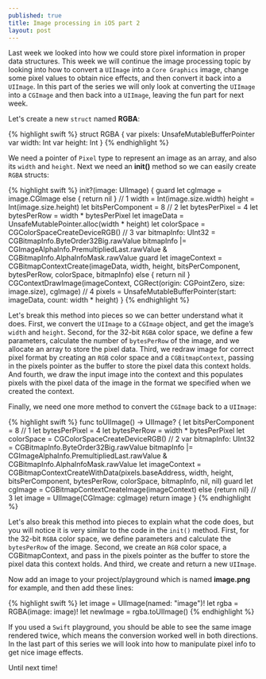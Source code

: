 ```yaml
---
published: true
title: Image processing in iOS part 2
layout: post
---
```

Last week we looked into how we could store pixel information in proper data structures. This week we will continue the image processing topic by looking into how to convert a `UIImage` into a `Core Graphics` image, change some pixel values to obtain nice effects, and then convert it back into a `UIImage`. In this part of the series we will only look at converting the `UIImage` into a `CGImage` and then back into a `UIImage`, leaving the fun part for next week.

Let's create a new `struct` named __RGBA__:

{% highlight swift %} 
struct RGBA {
    var pixels: UnsafeMutableBufferPointer<Pixel>
    var width: Int
    var height: Int
}
{% endhighlight %}

We need a pointer of `Pixel` type to represent an image as an array, and also its `width` and `height`. Next we need an __init()__ method so we can easily create `RGBA` structs:

{% highlight swift %} 
init?(image: UIImage) {
    guard let cgImage = image.CGImage else { return nil } // 1
    width = Int(image.size.width)
    height = Int(image.size.height)
    let bitsPerComponent = 8 // 2
    let bytesPerPixel = 4
    let bytesPerRow = width * bytesPerPixel
    let imageData = UnsafeMutablePointer<Pixel>.alloc(width * height)
    let colorSpace = CGColorSpaceCreateDeviceRGB() // 3
    var bitmapInfo: UInt32 = CGBitmapInfo.ByteOrder32Big.rawValue
    bitmapInfo |= CGImageAlphaInfo.PremultipliedLast.rawValue & CGBitmapInfo.AlphaInfoMask.rawValue
    guard let imageContext = CGBitmapContextCreate(imageData, width, height, bitsPerComponent, bytesPerRow, colorSpace, bitmapInfo) else { return nil }
    CGContextDrawImage(imageContext, CGRect(origin: CGPointZero, size: image.size), cgImage) // 4
    pixels = UnsafeMutableBufferPointer<Pixel>(start: imageData, count: width * height)
}
{% endhighlight %}

Let's break this method into pieces so we can better understand what it does. First, we convert the `UIImage` to a `CGImage` object, and get the image’s `width` and `height`. Second, for the 32-bit `RGBA` color space, we define a few parameters, calculate the number of `bytesPerRow` of the image, and we allocate an array to store the pixel data. Third, we redraw image for correct pixel format by creating an `RGB` color space and a `CGBitmapContext`, passing in the pixels pointer as the buffer to store the pixel data this context holds. And fourth, we draw the input image into the context and this populates pixels with the pixel data of the image in the format we specified when we created the context.

Finally, we need one more method to convert the `CGImage` back to a `UIImage`:

{% highlight swift %} 
func toUIImage() -> UIImage? {
    let bitsPerComponent = 8 // 1
    let bytesPerPixel = 4
    let bytesPerRow = width * bytesPerPixel
    let colorSpace = CGColorSpaceCreateDeviceRGB() // 2
    var bitmapInfo: UInt32 = CGBitmapInfo.ByteOrder32Big.rawValue
    bitmapInfo |= CGImageAlphaInfo.PremultipliedLast.rawValue & CGBitmapInfo.AlphaInfoMask.rawValue
    let imageContext = CGBitmapContextCreateWithData(pixels.baseAddress, width, height, bitsPerComponent, bytesPerRow, colorSpace, bitmapInfo, nil, nil)
    guard let cgImage = CGBitmapContextCreateImage(imageContext) else {return nil} // 3
    let image = UIImage(CGImage: cgImage)
    return image
}
{% endhighlight %}

Let's also break this method into pieces to explain what the code does, but you will notice it is very similar to the code in the `init()` method. First, for the 32-bit `RGBA` color space, we define parameters and calculate the `bytesPerRow` of the image. Second, we create an `RGB` color space, a CGBitmapContext, and pass in the pixels pointer as the buffer to store the pixel data this context holds. And third, we create and return a new `UIImage`.

Now add an image to your project/playground which is named __image.png__ for example, and then add these lines:

{% highlight swift %} 
let image = UIImage(named: "image")!
let rgba = RGBA(image: image)!
let newImage = rgba.toUIImage()
{% endhighlight %}

If you used a `Swift` playground, you should be able to see the same image rendered twice, which means the conversion worked well in both directions. In the last part of this series we will look into how to manipulate pixel info to get nice image effects.

Until next time!